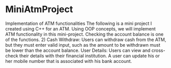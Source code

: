 # MiniAtmProject
Implementation of ATM functionalities
The following is a mini project I created using C++ for an ATM. Using OOP concepts, we will implement ATM functionality in this mini-project. Checking the account balance is one of the functions. 2) Cash Withdraw: Users can withdraw cash from the ATM, but they must enter valid input, such as the amount to be withdrawn must be lower than the account balance. User Details: Users can view and cross-check their details with their financial institution. A user can update his or her mobile number that is associated with his bank account.
